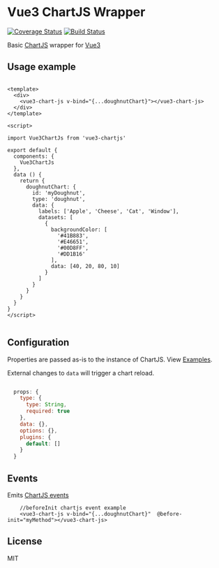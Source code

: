 # Vue3 ChartJS Wrapper

[![Coverage Status](https://coveralls.io/repos/github/J-T-McC/vue3-chartjs/badge.svg?branch=main)](https://coveralls.io/github/J-T-McC/vue3-chartjs?branch=main)
[![Build Status](https://travis-ci.org/J-T-McC/vue3-chartjs.svg?branch=main)](https://travis-ci.org/J-T-McC/vue3-chartjs)

Basic [ChartJS](https://www.chartjs.org/) wrapper for [Vue3](https://v3.vuejs.org/)

## Usage example

```vue

<template>
  <div>
    <vue3-chart-js v-bind="{...doughnutChart}"></vue3-chart-js>
  </div>
</template>

<script>

import Vue3ChartJs from 'vue3-chartjs'

export default {
  components: {
    Vue3ChartJs
  },
  data () {
    return {
      doughnutChart: {
        id: 'myDoughnut',
        type: 'doughnut',
        data: {
          labels: ['Apple', 'Cheese', 'Cat', 'Window'],
          datasets: [
            {
              backgroundColor: [
                '#41B883',
                '#E46651',
                '#00D8FF',
                '#DD1B16'
              ],
              data: [40, 20, 80, 10]
            }
          ]
        }
      }
    }
  }
}
</script>


```

## Configuration

Properties are passed as-is to the instance of ChartJS. View [Examples](https://www.chartjs.org/docs/latest/getting-started/usage.html).

External changes to ```data``` will trigger a chart reload. 

```js

  props: {
    type: {
      type: String,
      required: true
    },
    data: {},
    options: {},
    plugins: {
      default: []
    }
  }

```

## Events

Emits [ChartJS events](https://www.chartjs.org/docs/latest/developers/plugins.html#plugin-core-api)

```vue
    //beforeInit chartjs event example
    <vue3-chart-js v-bind="{...doughnutChart}"  @before-init="myMethod"></vue3-chart-js>
```

## License

MIT
